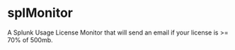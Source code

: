 # splMonitor
A Splunk Usage License Monitor that will send an email if your license is >= 70% of 500mb.
